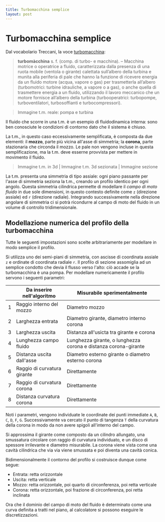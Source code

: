 ```yaml
---
title: Turbomacchina semplice
layout: post
---
```


# Turbomacchina semplice
Dal vocabolario Treccani, la voce [turbomacchina](http://www.treccani.it/vocabolario/turbomacchina/):

> **turbomàcchina** s. f. (comp. di turbo- e macchina). – Macchina motrice o operatrice a fluido, caratterizzata dalla presenza di una ruota mobile (ventola o girante) calettata sull’albero della turbina e munita alla periferia di pale che hanno la funzione di ricevere energia da un fluido motore (acqua, vapore o gas) per trasmetterla all’albero (turbomotrici: turbine idrauliche, a vapore o a gas), o anche quella di trasmettere energia a un fluido, utilizzando il lavoro meccanico che un motore fornisce all’albero della turbina (turbooperatrici: turbopompe, turboventilatori, turbosoffianti e turbocompressori).

> Immagine t.m. reale: pompa e turbina

Il fluido che scorre in una t.m. è un esempio di fluidodinamica interna: sono ben conosciute le condizioni di contorno dato che il sistema è chiuso.

La t.m., in questo caso eccessivamente semplificata, è composta da due elementi: il **mozzo**, parte più vicina all'asse di simmetria; la **corona**, parte stazionaria che circonda il mozzo. Le pale non vengono incluse in questa semplificazione, ma la t.m. deve esserne provvista per mettere in movimento il fluido.

> Immagine t.m. in 3d | Immagine t.m. 3d sezionata | Immagine sezione

La t.m. presenta una simmetria di tipo assiale: ogni piano passante per l'asse di simmetria seziona la t.m., creando un profilo identico per ogni angolo. Questa simmetria cilindrica permette di modellare il *campo di moto fluido* in due sole dimensioni, in questo contesto definite come `z` (direzione assiale) ed `r` (direzione radiale). Integrando successivamente nella direzione angolare di simmetria ci si potrà ricondurre al campo di moto del fluido in un volume di controllo tridimensionale.

## Modellazione numerica del profilo della turbomacchina
Tutte le seguenti impostazioni sono scelte arbitrariamente per modellare in modo semplice il profilo.

Si utilizza uno dei semi-piani di simmetria, con ascisse di coordinata assiale `z` e ordinate di coordinata radiale `r`. Il profilo di sezione assomiglia ad un semplice condotto che devia il flusso verso l'alto: ciò accade se la turbomacchina è una pompa.
Per modellare numericamente il profilo servono i seguenti parametri:

|| Da inserire nell'algoritmo | Misurabile sperimentalmente |
|---|---|---|
| 1 | Raggio interno del mozzo | Diametro mozzo |
| 2 | Larghezza entrata | Diametro girante, diametro interno corona |
| 3 | Larghezza uscita | Distanza all'usicta tra girante e corona |
| 4 | Lunghezza campo fluido | Lunghezza girante, o lunghezza corona e distanza corona-girante |
| 5 | Distanza uscita dall'asse | Diametro esterno girante o diametro esterno corona |
| 6 | Raggio di curvatura girante | Direttamente |
| 7 | Raggio di curvatura corona | Direttamente |
| 8 | Distanza curvatura corona | Direttamente |

Noti i parametri, vengono individuate le coordinate dei punti immediate `A`, `B`, `C`, `D`, `F`, `G`. Successivamente va cercato il punto di tangenza `T` della curvatura della corona in modo da non avere spigoli all'interno del campo.

Si approssima il girante come composto da un cilindro allungato, una smussatura circolare con raggio di curvatura individuato, e un disco di spessore irrilevante e diametro misurabile. La corona viene vista come una cavità cilindrica che via via viene smussata e poi diventa una cavità conica.

Bidimensionalmente il contorno del profilo si costruisce dunque come segue:
* Entrata: retta orizzontale
* Uscita: retta verticale
* Mozzo: retta orizzontale, poi quarto di circonferenza, poi retta verticale
* Corona: retta orizzontale, poi frazione di circonferenza, poi retta inclinata

Ora che il dominio del campo di moto del fluido è determinato come una curva definita a tratti nel piano, al calcolatore si possono eseguire le discretizzazioni.
